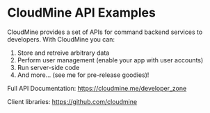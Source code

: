 CloudMine API Examples
======================

CloudMine provides a set of APIs for command backend services to developers.  With CloudMine you can:

1. Store and retreive arbitrary data
2. Perform user management (enable your app with user accounts)
3. Run server-side code
4. And more... (see me for pre-release goodies)!


Full API Documentation: https://cloudmine.me/developer_zone

Client libraries: https://github.com/cloudmine

